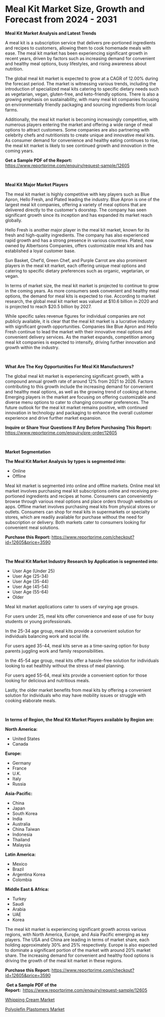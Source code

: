 <p><h1>Meal Kit Market Size, Growth and Forecast from 2024 - 2031</h1></p><p><strong>Meal Kit Market Analysis and Latest Trends</strong></p>
<p><p>A meal kit is a subscription service that delivers pre-portioned ingredients and recipes to customers, allowing them to cook homemade meals with ease. The meal kit market has been experiencing significant growth in recent years, driven by factors such as increasing demand for convenient and healthy meal options, busy lifestyles, and rising awareness about nutrition.</p><p>The global meal kit market is expected to grow at a CAGR of 12.00% during the forecast period. The market is witnessing various trends, including the introduction of specialized meal kits catering to specific dietary needs such as vegetarian, vegan, gluten-free, and keto-friendly options. There is also a growing emphasis on sustainability, with many meal kit companies focusing on environmentally friendly packaging and sourcing ingredients from local farms.</p><p>Additionally, the meal kit market is becoming increasingly competitive, with numerous players entering the market and offering a wide range of meal options to attract customers. Some companies are also partnering with celebrity chefs and nutritionists to create unique and innovative meal kits. As consumer demand for convenience and healthy eating continues to rise, the meal kit market is likely to see continued growth and innovation in the coming years.</p></p>
<p><strong>Get a Sample PDF of the Report:&nbsp;</strong> <a href="https://www.reportprime.com/enquiry/request-sample/12605">https://www.reportprime.com/enquiry/request-sample/12605</a></p>
<p>&nbsp;</p>
<p><strong>Meal Kit Major Market Players</strong></p>
<p><p>The meal kit market is highly competitive with key players such as Blue Apron, Hello Fresh, and Plated leading the industry. Blue Apron is one of the largest meal kit companies, offering a variety of meal options that are delivered directly to the customer's doorstep. The company has seen significant growth since its inception and has expanded its market reach globally.</p><p>Hello Fresh is another major player in the meal kit market, known for its fresh and high-quality ingredients. The company has also experienced rapid growth and has a strong presence in various countries. Plated, now owned by Albertsons Companies, offers customizable meal kits and has established a loyal customer base.</p><p>Sun Basket, Chef’d, Green Chef, and Purple Carrot are also prominent players in the meal kit market, each offering unique meal options and catering to specific dietary preferences such as organic, vegetarian, or vegan.</p><p>In terms of market size, the meal kit market is projected to continue to grow in the coming years. As more consumers seek convenient and healthy meal options, the demand for meal kits is expected to rise. According to market research, the global meal kit market was valued at $10.6 billion in 2020 and is projected to reach $20.5 billion by 2027.</p><p>While specific sales revenue figures for individual companies are not publicly available, it is clear that the meal kit market is a lucrative industry with significant growth opportunities. Companies like Blue Apron and Hello Fresh continue to lead the market with their innovative meal options and convenient delivery services. As the market expands, competition among meal kit companies is expected to intensify, driving further innovation and growth within the industry.</p></p>
<p>&nbsp;</p>
<p><strong>What Are The Key Opportunities For Meal Kit Manufacturers?</strong></p>
<p><p>The global meal kit market is experiencing significant growth, with a compound annual growth rate of around 12% from 2021 to 2026. Factors contributing to this growth include the increasing demand for convenient and healthy meal options, as well as the growing trend of cooking at home. Emerging players in the market are focusing on offering customizable and diverse menu options to cater to changing consumer preferences. The future outlook for the meal kit market remains positive, with continued innovation in technology and packaging to enhance the overall customer experience and drive further market expansion.</p></p>
<p><strong>Inquire or Share Your Questions If Any Before Purchasing This Report:</strong> <a href="https://www.reportprime.com/enquiry/pre-order/12605">https://www.reportprime.com/enquiry/pre-order/12605</a></p>
<p>&nbsp;</p>
<p><strong>Market Segmentation</strong></p>
<p><strong>The Meal Kit Market Analysis by types is segmented into:</strong></p>
<p><ul><li>Online</li><li>Offline</li></ul></p>
<p><p>Meal kit market is segmented into online and offline markets. Online meal kit market involves purchasing meal kit subscriptions online and receiving pre-portioned ingredients and recipes at home. Consumers can conveniently browse through various meal options and place orders through websites or apps. Offline market involves purchasing meal kits from physical stores or outlets. Consumers can shop for meal kits in supermarkets or specialty stores, which are readily available for purchase without the need for subscription or delivery. Both markets cater to consumers looking for convenient meal solutions.</p></p>
<p><strong>Purchase this Report:&nbsp;</strong><a href="https://www.reportprime.com/checkout?id=12605&price=3590">https://www.reportprime.com/checkout?id=12605&price=3590</a></p>
<p>&nbsp;</p>
<p><strong>The Meal Kit Market Industry Research by Application is segmented into:</strong></p>
<p><ul><li>User Age (Under 25)</li><li>User Age (25-34)</li><li>User Age (35-44)</li><li>User Age (45-54)</li><li>User Age (55-64)</li><li>Older</li></ul></p>
<p><p>Meal kit market applications cater to users of varying age groups. </p><p>For users under 25, meal kits offer convenience and ease of use for busy students or young professionals. </p><p>In the 25-34 age group, meal kits provide a convenient solution for individuals balancing work and social life. </p><p>For users aged 35-44, meal kits serve as a time-saving option for busy parents juggling work and family responsibilities. </p><p>In the 45-54 age group, meal kits offer a hassle-free solution for individuals looking to eat healthily without the stress of meal planning. </p><p>For users aged 55-64, meal kits provide a convenient option for those looking for delicious and nutritious meals. </p><p>Lastly, the older market benefits from meal kits by offering a convenient solution for individuals who may have mobility issues or struggle with cooking elaborate meals.</p></p>
<p>&nbsp;</p>
<p><strong>In terms of Region, the Meal Kit Market Players available by Region are:</strong></p>
<p>
    <p> <strong> North America: </strong>
        <ul>
            <li>United States</li>
            <li>Canada</li>
        </ul>
        </p> 
    <p> <strong> Europe: </strong>
        <ul>
            <li>Germany</li>
            <li>France</li>
            <li>U.K.</li>
            <li>Italy</li>
            <li>Russia</li>
        </ul>
        </p> 
    <p> <strong> Asia-Pacific: </strong>
        <ul>
            <li>China</li>
            <li>Japan</li>
            <li>South Korea</li>
            <li>India</li>
            <li>Australia</li>
            <li>China Taiwan</li>
            <li>Indonesia</li>
            <li>Thailand</li>
            <li>Malaysia</li>
        </ul>
        </p> 
    <p> <strong> Latin America: </strong>
        <ul>
            <li>Mexico</li>
            <li>Brazil</li>
            <li>Argentina Korea</li>
            <li>Colombia</li>
        </ul>
        </p> 
    <p> <strong> Middle East & Africa: </strong>
        <ul>
            <li>Turkey</li>
            <li>Saudi</li>
            <li>Arabia</li>
            <li>UAE</li>
            <li>Korea</li>
        </ul>
    </p>
    </p>
<p><p>The meal kit market is experiencing significant growth across various regions, with North America, Europe, and Asia Pacific emerging as key players. The USA and China are leading in terms of market share, each holding approximately 30% and 25% respectively. Europe is also expected to dominate a significant portion of the market with around 20% market share. The increasing demand for convenient and healthy food options is driving the growth of the meal kit market in these regions.</p></p>
<p><strong>Purchase this Report: </strong><a href="https://www.reportprime.com/checkout?id=12605&price=3590">https://www.reportprime.com/checkout?id=12605&price=3590</a></p>
<p>&nbsp;<strong>Get a Sample PDF of the Report:&nbsp;&nbsp;</strong><a href="https://www.reportprime.com/enquiry/request-sample/12605">https://www.reportprime.com/enquiry/request-sample/12605</a></p>
<p><strong></strong></p>
<p><p><a href="https://github.com/FassouRP/Market-Research-Report-List-4/blob/main/whipping-cream-market.md">Whipping Cream Market</a></p><p><a href="https://chivalrous-flock-a86.notion.site/Polyolefin-Plastomers-Market-Size-Share-Trends-Analysis-Report-By-Application-Regional-Outlook--c56f2cb2c9f84f4aa4d10e0277dc0fe9">Polyolefin Plastomers Market</a></p></p>
